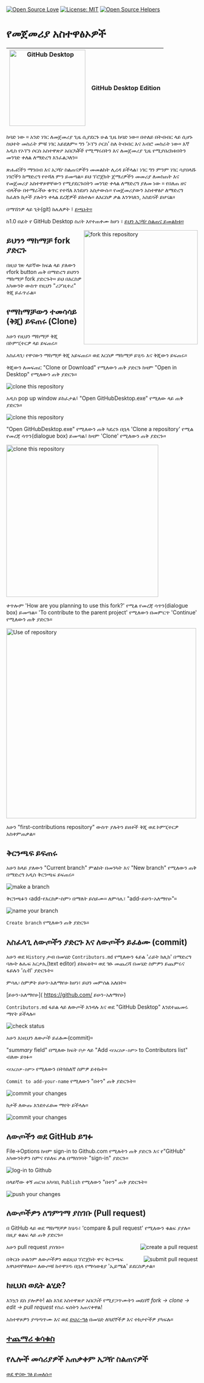 [![Open Source Love](https://badges.frapsoft.com/os/v1/open-source.svg?v=103)](https://github.com/ellerbrock/open-source-badges/)
[![License: MIT](https://img.shields.io/badge/License-MIT-green.svg)](https://opensource.org/licenses/MIT)
[![Open Source Helpers](https://www.codetriage.com/roshanjossey/first-contributions/badges/users.svg)](https://www.codetriage.com/roshanjossey/first-contributions)

# የመጀመሪያ አስተዋፅኦዎች

| <img alt="GitHub Desktop" src="https://desktop.github.com/images/desktop-icon.svg" width="200"> | GitHub Desktop Edition |
| ----------------------------------------------------------------------------------------------- | ---------------------- |

ከባድ ነው ። አንድ ነገር ለመጀመሪያ ጊዜ ሲያደርጉ ሁል ጊዜ ከባድ ነው። በተለይ በትብብር ላይ ሲሆኑ ስህተት መስራት ምቹ ነገር አይደለም። ግን ‘ኦፕን ሶርስ’  ስለ ትብብር እና አብሮ መስራት ነው። እኛ አዲስ የኦፕን ሶርስ  አስተዋጽዖ አበርካቾች የሚማሩበትን እና ለመጀመሪያ ጊዜ የሚያበረክቱበትን መንገድ ቀለል ለማድረግ እንፈልጋለን።

ጽሑፎችን ማንበብ እና አጋዥ ስልጠናዎችን መመልከት ሊረዳ ይችላል፣ ነገር ግን ምንም ነገር ሳያበላሹ ነገሮችን ከማድረግ የተሻለ ምን ይመጣል። ይህ ፕሮጀክት ጀማሪዎችን መመሪያ ለመስጠት እና የመጀመሪያ አስተዋጾዋቸውን የሚያደርጉበትን መንገድ ቀላል ለማድረግ ያለመ ነው ። የበለጠ ዘና ብላችሁ በተማራችሁ ቁጥር የተሻለ እንደሆነ አስታውሱ። የመጀመሪያውን አስተዋፅዖ ለማድረግ ከፈለጉ ከታች ያሉትን ቀላል ደረጃዎች ይከተሉ። ለእርስዎ ቃል እንገባለን, አስደሳች ይሆናል።

በማሽንዎ ላይ ጊት(git) ከሌለዎት ፤ [ይጫኑት።](https://docs.github.com/en/get-started/quickstart/set-up-git)

ከ1.0 በፊት የ GitHub Desktop ስሪት እየተጠቀሙ ከሆነ ፣ [ይህን አጋዥ ስልጠና ይመልከቱ።](https://github.com/firstcontributions/first-contributions/blob/main/docs/gui-tool-tutorials/github-desktop-old-version-tutorial.md)

<img align="right" width="300" src="https://firstcontributions.github.io/assets/gui-tool-tutorials/github-desktop-tutorial/fork.png" alt="fork this repository" />

## ይህንን ማከማቻ **fork** ያድርጉ

በዚህ ገጽ ላይኛው ክፍል ላይ ያለውን የfork button ጠቅ በማድረግ ይህንን ማከማቻ fork ያድርጉት።
ይህ በእርስዎ አካውንት ውስጥ የዚህን "ሪፖዚተሪ" ቅጂ ይፈጥራል።

## የማከማቻውን ተመሳሳይ (ቅጂ) ይፍጠሩ (Clone)

አሁን የዚህን ማከማቻ ቅጂ በኮምፒተርዎ ላይ ይፍጠሩ። 

አስፈላጊ፡ የዋናውን ማከማቻ ቅጂ አይፍጠሩ። ወደ እርስዎ ማከማቻ ይሂዱ እና ቅጂውን ይፍጠሩ።  

ቅጂውን ለመፍጠር "Clone or Download" የሚለውን ጠቅ ያድርጉ ከዛም "Open in Desktop" የሚለውን ጠቅ ያድርጉ።

<img src="https://firstcontributions.github.io/assets/gui-tool-tutorials/github-desktop-tutorial/dt1-clonetodesktop.png" alt="clone this repository" />

አዲስ pop up window ይከፈታል፤ "Open GitHubDesktop.exe" የሚለው ላይ ጠቅ ያድርጉ።

<img src="https://firstcontributions.github.io/assets/gui-tool-tutorials/github-desktop-tutorial/dt1-open-githubdesktop.png" alt="clone this repository" />

"Open GitHubDesktop.exe" የሚለውን ጠቅ ካደረጉ በኋላ 'Clone a repository' የሚል የመረጃ ሳጥን(dialogue box) ይመጣል፤ ከዛም 'Clone' የሚለውን ጠቅ ያድርጉ።

<img src="https://firstcontributions.github.io/assets/gui-tool-tutorials/github-desktop-tutorial/clone-repository.png" alt="clone this repository" height="400" /> 

ቀጥሎም 'How are you planning to use this fork?' የሚል የመረጃ ሳጥን(dialogue box) ይመጣል። 'To contribute to the parent project' የሚለውን በመምርጥ 'Continue' የሚለውን ጠቅ ያድርጉ።

<img src="https://firstcontributions.github.io/assets/gui-tool-tutorials/github-desktop-tutorial/repository-clone-purpose.png" alt="Use of repository" height="500" />

አሁን "first-contributions repository" ውስጥ ያሉትን ይዘቶች ቅጂ ወደ ኮምፒተርዎ አስቀምጠቃል።

## ቅርንጫፍ ይፍጠሩ

አሁን ከላይ ያለውን "Current branch" ምልክት በመንካት እና "New branch" የሚለውን ጠቅ በማድረግ አዲስ ቅርንጫፍ ይፍጠሩ።

<img src="https://firstcontributions.github.io/assets/gui-tool-tutorials/github-desktop-tutorial/dt1-create-branch.png" alt="make a branch" />

ቅርንጫፉን ‹add-የእርስዎ-ስም› በማለት ይሰይሙ። ለምሳሌ፣ "add-ይሁን-አለማየሁ"።

<img src="https://firstcontributions.github.io/assets/gui-tool-tutorials/github-desktop-tutorial/dt1-create-branch-name.png" alt="name your branch" />

`Create branch`  የሚለውን ጠቅ ያድርጉ። 

## አስፈላጊ ለውጦችን ያድርጉ እና ለውጦችን ይፈፅሙ (commit)

አሁን ወደ `History` ታብ በመሄድ `Contributors.md` የሚለውን ፋይል 'ራይት ክሊክ' በማድረግ ባሎት ፅሑፍ አርታኢ(text editor) ይክፍቱት። ወደ ገፁ መጨረሻ በመሄድ ስምዎን ይጨምሩና ፋይሉን 'ሴቭ' ያድርጉት።

ምሳሌ፡ ስምዎት ይሁን-አለማየሁ ከሆነ፣ ይህን መምሰል አለበት።

\[ይሁን-አለማየሁ]( https://github.com/ ይሁን-አለማየሁ)

`Contributors.md` ፋይል ላይ ለውጦች እንዳሉ እና ወደ "GitHub Desktop" እንደተጨመሩ ማየት ይችላሉ።

<img src="https://firstcontributions.github.io/assets/gui-tool-tutorials/github-desktop-tutorial/dt1-status.png" alt="check status" />

አሁን እነዚህን ለውጦች ይፈፅሙ(commit)።

"_summary_ field" በሚለው ክፍት ቦታ ላይ "Add `<የእርስዎ-ስም>` to Contributors list" ብለው ይፃፉ።

`<የእርስዎ-ስም>` የሚለውን በትክክለኛ ስምዎ ይተኩት።

`Commit to add-your-name` የሚለውን "በተን" ጠቅ ያድርጉት።

<img src="https://firstcontributions.github.io/assets/gui-tool-tutorials/github-desktop-tutorial/dt1-commit1.png" alt="commit your changes" />

ከታች ለውጡ እንደተፈፀመ ማየት ይችላሉ።

<img src="https://firstcontributions.github.io/assets/gui-tool-tutorials/github-desktop-tutorial/dt1-commit2.png" alt="commit your changes" />

## ለውጦችን ወደ GitHub ይግፉ 

File->Options ከዛም sign-in to Github.com የሚሉትን ጠቅ ያድርጉ እና የ"GitHub" አካውንትዎን ስምና የይለፍ ቃል በማስገባት "sign-in" ያድርጉ።

<img src="https://firstcontributions.github.io/assets/gui-tool-tutorials/github-desktop-tutorial/dt1-sign-in.png" alt="log-in to Github" />

በላይኛው ቀኝ ጠርዝ አካባቢ `Publish` የሚለውን "በተን" ጠቅ ያድርጉት።

<img src="https://firstcontributions.github.io/assets/gui-tool-tutorials/github-desktop-tutorial/dt1-publish1.png" alt="push your changes" />

## ለውጦችዎን ለግምገማ ያስገቡ (Pull request)

በ GitHub ላይ ወደ ማከማቻዎ ከሄዱ፣ ‘compare & pull request' የሚለውን ቁልፍ ያያሉ። በዚያ ቁልፍ ላይ ጠቅ ያድርጉ።

<img style="float: right;" src="https://firstcontributions.github.io/assets/Readme/compare-and-pull.png" alt="create a pull request" />

አሁን pull request ያስገቡ።

<img style="float: right;" src="https://firstcontributions.github.io/assets/Readme/submit-pull-request.png" alt="submit pull request" />

በቅርቡ ሁሉንም ለውጦችዎን ወደዚህ ፕሮጀክት ዋና ቅርንጫፍ አዋህዳቸዋለሁ። ለውጦቹ ከተዋሃዱ በኋላ የማሳወቂያ 'ኢይሜል' ይደርስዎታል።

## ከዚህስ ወዴት ልሂድ?

እንኳን ደስ ያሎዎት! ልክ እንደ አስተዋጽዖ አበርካች የሚያጋጥሙትን መደበኛ _fork -> clone -> edit -> pull request_ የስራ ፍሰትን አጠናቀዋል!

አስተዋጾዎን ያጣጣጥሙ እና ወደ [ድህረ-ግፅ](https://firstcontributions.github.io/#social-share) በመሄድ ለጓደኞችዎ እና ተከታዮችዎ ያካፍሉ።


## [ተጨማሪ ቁሳቁስ](docs/additional-material/git_workflow_scenarios/additional-material.md)

## የሌሎች መሳሪያዎች አጠቃቀም አጋዥ ስልጠናዎች


[ወደ ዋናው ገፅ ይመለሱ።](https://github.com/firstcontributions/first-contributions#tutorials-using-other-tools)
